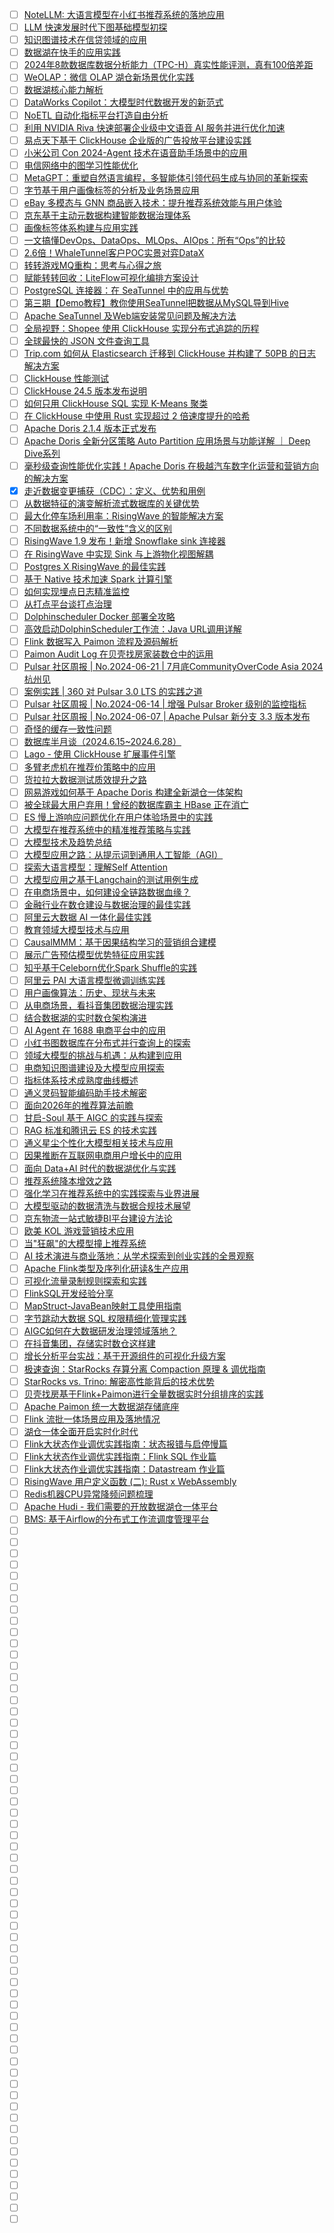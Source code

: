 - [ ] [NoteLLM: 大语言模型在小红书推荐系统的落地应用](https://mp.weixin.qq.com/s/j3cV3OqQrJxLfLWDC89qBA)
- [ ] [LLM 快速发展时代下图基础模型初探](https://mp.weixin.qq.com/s/B62GXESrTQTz7g59WOPjSQ)
- [ ] [知识图谱技术在信贷领域的应用](https://mp.weixin.qq.com/s/9ib_MraX0-UsC-tlclJ8vg)
- [ ] [数据湖在快手的应用实践](https://mp.weixin.qq.com/s/DHNnMLs9wfKkFKIcpDZE4w)
- [ ] [2024年8款数据库数据分析能力（TPC-H）真实性能评测，真有100倍差距](https://mp.weixin.qq.com/s/3Mjn8UMz10KY1iXPlKqQ7w)
- [ ] [WeOLAP：微信 OLAP 湖仓新场景优化实践](https://mp.weixin.qq.com/s/4A3tX-_inReYIK4Y1w-w9w)
- [ ] [数据湖核心能力解析](https://mp.weixin.qq.com/s/JMaZGPDpQDvC1HMEy7S0_g)
- [ ] [DataWorks Copilot：大模型时代数据开发的新范式](https://mp.weixin.qq.com/s/kRRqEd_ZNX8FX6uiYUfgiA)
- [ ] [NoETL 自动化指标平台打造自由分析](https://mp.weixin.qq.com/s/8SdLDH74b-yl2NA0XPfhKQ)
- [ ] [利用 NVIDIA Riva 快速部署企业级中文语音 AI 服务并进行优化加速](https://mp.weixin.qq.com/s/S8LVupwWUqDvhqeOGgfi3A)
- [ ] [易点天下基于 ClickHouse 企业版的广告投放平台建设实践](https://mp.weixin.qq.com/s/OMrNkNsRbt4ZAUv7b_kPog)
- [ ] [小米公司 Con 2024-Agent 技术在语音助手场景中的应用](https://mp.weixin.qq.com/s/HDWd-VpbC9jdiNYCvMLTPA)
- [ ] [电信网络中的图学习性能优化](https://mp.weixin.qq.com/s/dUcPZqExORdSJygU-ug0YA)
- [ ] [MetaGPT：重塑自然语言编程，多智能体引领代码生成与协同的革新探索](https://mp.weixin.qq.com/s/Ny8I2ZTEoZb_69KS_QMuJQ)
- [ ] [字节基于用户画像标签的分析及业务场景应用](https://mp.weixin.qq.com/s/T7FkwKrhR7gGRaGuA-xOAg)
- [ ] [eBay 多模态与 GNN 商品嵌入技术：提升推荐系统效能与用户体验](https://mp.weixin.qq.com/s/x6qmjEoBs7g_uG05Y9B0mA)
- [ ] [京东基于主动元数据构建智能数据治理体系](https://mp.weixin.qq.com/s/ln5SuM_zrkbIrUqjFo3bDQ)
- [ ] [画像标签体系构建与应用实践](https://mp.weixin.qq.com/s/rUf8bhSsJV4aRbrA-B52xA)
- [ ] [一文搞懂DevOps、DataOps、MLOps、AIOps：所有“Ops”的比较](https://mp.weixin.qq.com/s/cNyjeSJzQdYFXMj_KQ6OXA)
- [ ] [2.6倍！WhaleTunnel客户POC实景对弈DataX](https://mp.weixin.qq.com/s/kp0H0CS5OFIm7WqGFEASDw)
- [ ] [转转游戏MQ重构：思考与心得之旅](https://mp.weixin.qq.com/s/bSFQVcLPFqOi5uKLxvAXUA)
- [ ] [赋能转转回收：LiteFlow可视化编排方案设计](https://mp.weixin.qq.com/s/Go6cDZvuvN-NH_gxcg77uw)
- [ ] [PostgreSQL 连接器：在 SeaTunnel 中的应用与优势](https://mp.weixin.qq.com/s/-qXuwib1Sm_9qwsX5uQIZg)
- [ ] [第三期【Demo教程】教你使用SeaTunnel把数据从MySQL导到Hive](https://mp.weixin.qq.com/s/z7PMH2D2wMpUEXPaF1m3Cw)
- [ ] [Apache SeaTunnel 及Web端安装常见问题及解决方法](https://mp.weixin.qq.com/s/N7M9bCxtZ_tb45IGfxqOjQ)
- [ ] [全局视野：Shopee 使用 ClickHouse 实现分布式追踪的历程](https://mp.weixin.qq.com/s/suTCx5c0ujXIWzAwuD5QiQ)
- [ ] [全球最快的 JSON 文件查询工具](https://mp.weixin.qq.com/s/QjqSsVjTlJwk7wSOZ62SwQ)
- [ ] [Trip.com 如何从 Elasticsearch 迁移到 ClickHouse 并构建了 50PB 的日志解决方案](https://mp.weixin.qq.com/s/qosGdlMJO_w2Ge3i0hdHlA)
- [ ] [ClickHouse 性能测试](https://mp.weixin.qq.com/s/K16eaRb6dKYmqxZU_2Kv2A)
- [ ] [ClickHouse 24.5 版本发布说明](https://mp.weixin.qq.com/s/1rB-F21Ax9kiUvWVDjb63w)
- [ ] [如何只用 ClickHouse SQL 实现 K-Means 聚类](https://mp.weixin.qq.com/s/3R_V1uFoyiNpYSrJ4-UhuQ)
- [ ] [在 ClickHouse 中使用 Rust 实现超过 2 倍速度提升的哈希](https://mp.weixin.qq.com/s/95FGZE63AM1ftp2jgyDfgw)
- [ ] [Apache Doris 2.1.4 版本正式发布](https://mp.weixin.qq.com/s/4viUeI1pWBCB6kO_dIy_DQ)
- [ ] [Apache Doris 全新分区策略 Auto Partition 应用场景与功能详解 ｜ Deep Dive系列](https://mp.weixin.qq.com/s/pVymtMS5bKTPnKyo-90qWg)
- [ ] [毫秒级查询性能优化实践！Apache Doris 在极越汽车数字化运营和营销方向的解决方案](https://mp.weixin.qq.com/s/fGyIKrtQ-N4x2wRiUvDK9g)
- [x] [走近数据变更捕获（CDC）：定义、优势和用例](https://smartsi.blog.csdn.net/article/details/140071310)
- [ ] [从数据特征的演变解析流式数据库的关键优势](https://mp.weixin.qq.com/s/54FKa8M66LBhqvT5Tsortg)
- [ ] [最大化停车场利用率：RisingWave 的智能解决方案](https://mp.weixin.qq.com/s/eNQ2CZkRfkCltoAwd1bdzg)
- [ ] [不同数据系统中的“一致性”含义的区别](https://mp.weixin.qq.com/s/hrbUratR8RAYJyqTtaRcYQ)
- [ ] [RisingWave 1.9 发布！新增 Snowflake sink 连接器](https://mp.weixin.qq.com/s/yjjfpwUTFBayJWTYmHhUYg)
- [ ] [在 RisingWave 中实现 Sink 与上游物化视图解耦](https://mp.weixin.qq.com/s/nxnBQvXTyVAhG34WwnDN6w)
- [ ] [Postgres X RisingWave 的最佳实践](https://mp.weixin.qq.com/s/wAX6myimHiSLDL5r0X9u0Q)
- [ ] [基于 Native 技术加速 Spark 计算引擎](https://mp.weixin.qq.com/s/xdO3sXkW4bJ7ykJRUkQIVw)
- [ ] [如何实现埋点日志精准监控](https://mp.weixin.qq.com/s/rPXTjd5bSVNusebJq7wBPg)
- [ ] [从打点平台谈打点治理](https://mp.weixin.qq.com/s/aSAoriqAbHal_jjZWFuoHQ)
- [ ] [Dolphinscheduler Docker 部署全攻略](https://mp.weixin.qq.com/s/GSv4q0myfCtBF611Vua4dA)
- [ ] [高效启动DolphinScheduler工作流：Java URL调用详解](https://mp.weixin.qq.com/s/cyiZgw0FFIkiM6n0tGQ9XA)
- [ ] [Flink 数据写入 Paimon 流程及源码解析](https://mp.weixin.qq.com/s/badeiuTFCpcNSmarCaSahw)
- [ ] [Paimon Audit Log 在贝壳找房家装数仓中的运用](https://mp.weixin.qq.com/s/OoFwRAlebWdo_QbOPKRwNA)
- [ ] [Pulsar 社区周报 | No.2024-06-21 | 7月底CommunityOverCode Asia 2024 杭州见](https://mp.weixin.qq.com/s/KFMFz60kMzW0d9hhkcy25Q)
- [ ] [案例实践 | 360 对 Pulsar 3.0 LTS 的实践之道](https://mp.weixin.qq.com/s/Wk2uLw_l5pEF5dTqZmzVQQ)
- [ ] [Pulsar 社区周报 | No.2024-06-14 | 增强 Pulsar Broker 级别的监控指标](https://mp.weixin.qq.com/s/W0aXdmDbHgdoxwm6B1icsg)
- [ ] [Pulsar 社区周报 | No.2024-06-07 | Apache Pulsar 新分支 3.3 版本发布](https://mp.weixin.qq.com/s/svxCG_cAqYJ8xXUdjmoXoQ)
- [ ] [奇怪的缓存一致性问题](https://mp.weixin.qq.com/s/la8YoEHd806Ovs-k1siLLg  )
- [ ] [数据库半月谈（2024.6.15~2024.6.28）](https://mp.weixin.qq.com/s/5DUNdqvIqOE860ZAlFEyRw)
- [ ] [Lago - 使用 ClickHouse 扩展事件引擎](https://mp.weixin.qq.com/s/kB75sDdKuCd1Pui7kjax2Q)
- [ ] [多臂老虎机在推荐价策略中的应用](https://mp.weixin.qq.com/s/ZCJOWAwS2XepQwAH9Ttqsw)
- [ ] [货拉拉大数据测试质效提升之路](https://mp.weixin.qq.com/s/Bw1dQAr2u-eQtjc2IPQSVw)
- [ ] [网易游戏如何基于 Apache Doris 构建全新湖仓一体架构](https://mp.weixin.qq.com/s/ZJ3_ihETcxvkNunoRZd8vA)
- [ ] [被全球最大用户弃用！曾经的数据库霸主 HBase 正在消亡](https://mp.weixin.qq.com/s/8T-npUFgZyS4dNm_EU3_5Q)
- [ ] [ES 慢上游响应问题优化在用户体验场景中的实践](https://mp.weixin.qq.com/s/L_inW26azHHmp7n3WVBrZg)
- [ ] [大模型在推荐系统中的精准推荐策略与实践](https://mp.weixin.qq.com/s/jCadnLzlG5QeGq-VEJ1EZA)
- [ ] [大模型技术及趋势总结](https://mp.weixin.qq.com/s/0RWIjzcB7dWhxrokWBJkdA)
- [ ] [大模型应用之路：从提示词到通用人工智能（AGI）](https://mp.weixin.qq.com/s/CQ9IslX9F6mE18V2X-2w1A)
- [ ] [探索大语言模型：理解Self Attention](https://mp.weixin.qq.com/s/GFcY9TFshk_G6MLo1dRD8wss)
- [ ] [大模型应用之基于Langchain的测试用例生成](https://mp.weixin.qq.com/s/Qq3ofWd6etKHEfejmY8wjg)
- [ ] [在电商场景中，如何建设全链路数据血缘？](https://mp.weixin.qq.com/s/z53zdzaL-Q8Zx7Kn4m-nVw)
- [ ] [金融行业在数仓建设与数据治理的最佳实践](https://mp.weixin.qq.com/s/7gyHOx1OreCFJlmnI5LYbA )
- [ ] [阿里云大数据 AI 一体化最佳实践](https://mp.weixin.qq.com/s/r_St9mUDASWESKIC3C372w)
- [ ] [教育领域大模型技术与应用](https://mp.weixin.qq.com/s/ss_wDcRKORhX-9vEhyWt7w)
- [ ] [CausalMMM：基于因果结构学习的营销组合建模](https://mp.weixin.qq.com/s/_Ln0Up5dukwXPWYQdLwMSQ)
- [ ] [展示广告预估模型优势特征应用实践](https://mp.weixin.qq.com/s/5WDz015M3wY0ovdWqIHm7w)
- [ ] [知乎基于Celeborn优化Spark Shuffle的实践](https://mp.weixin.qq.com/s/3Bk2Pk01Q_MtMGdv9BWBvA)
- [ ] [阿里云 PAI 大语言模型微调训练实践](https://mp.weixin.qq.com/s/dNoxNCRQGe7d8_GbuF-P5g)
- [ ] [用户画像算法：历史、现状与未来](https://mp.weixin.qq.com/s/YO028TBoOBWU9H3Z-1XQMQ)
- [ ] [从电商场景，看抖音集团数据治理实践](https://mp.weixin.qq.com/s/j2fir1BjgITTt5pJ1m6piA)
- [ ] [结合数据湖的实时数仓架构演进](https://mp.weixin.qq.com/s/e66x-S62Y03Y9w-hLsMq1A)
- [ ] [AI Agent 在 1688 电商平台中的应用](https://mp.weixin.qq.com/s/dSfL6ZOXOoiUODS_PKH1RA)
- [ ] [小红书图数据库在分布式并行查询上的探索](https://mp.weixin.qq.com/s/s4puSBg5wEPZ0LbB8cbuzg)
- [ ] [领域大模型的挑战与机遇：从构建到应用](https://mp.weixin.qq.com/s/fYqwr8l684j4P7eg8Eo7uA)
- [ ] [电商知识图谱建设及大模型应用探索](https://mp.weixin.qq.com/s/7FFB6bm3RIU3LrdCqsiGnA)
- [ ] [指标体系技术成熟度曲线概述](https://mp.weixin.qq.com/s/0lDY_PTlkvsyVEEPekoooA)
- [ ] [通义灵码智能编码助手技术解密](https://mp.weixin.qq.com/s/5hUT92Ir7q_2lCZ0M8CItQ)
- [ ] [面向2026年的推荐算法前瞻](https://mp.weixin.qq.com/s/MjfLoMH8cI92ahOsO9ObwQ)
- [ ] [甘启-Soul 基于 AIGC 的实践与探索](https://mp.weixin.qq.com/s/MlrDKgpE0HrhmmvYQEXasA)
- [ ] [RAG 标准和腾讯云 ES 的技术实践](https://mp.weixin.qq.com/s/mY2KgCon6T7_OsJThVerRA)
- [ ] [通义星尘个性化大模型相关技术与应用](https://mp.weixin.qq.com/s/LcGiFcQnNbZ4xySjX09rgw)
- [ ] [因果推断在互联网电商用户增长中的应用](https://mp.weixin.qq.com/s/DhpQF4zqPQeVGG5v4ggvkg)
- [ ] [面向 Data+AI 时代的数据湖优化与实践](https://mp.weixin.qq.com/s/DOKOSJScmTJryR9IMG04tA)
- [ ] [推荐系统降本增效之路](https://mp.weixin.qq.com/s/F-GkWYTPli02VD_pc8JXTA)
- [ ] [强化学习在推荐系统中的实践探索与业界进展](https://mp.weixin.qq.com/s/MUrGSgQTmp1ELUDJwrSujw)
- [ ] [大模型驱动的数据清洗与数据合规技术展望](https://mp.weixin.qq.com/s/kQ5mLOEosCdOyET3n-XMHw)
- [ ] [京东物流一站式敏捷BI平台建设方法论](https://mp.weixin.qq.com/s/DEHztf8nWyH60bZPO66wSg)
- [ ] [欧美 KOL 游戏营销技术应用](https://mp.weixin.qq.com/s/Gjremw6ipZsBs3UYYD_oqQ)
- [ ] [当"狂飙"的大模型撞上推荐系统](https://mp.weixin.qq.com/s/hQ5MYFxdKA4dgXetFEc_Bg)
- [ ] [AI 技术演进与商业落地：从学术探索到创业实践的全景观察](https://mp.weixin.qq.com/s/pnoTudZ514J41Xa6RVNlBg)
- [ ] [Apache Flink类型及序列化研读&生产应用](https://mp.weixin.qq.com/s/LM_A69-CqUf3qiBxa3DP6w)
- [ ] [可视化流量录制规则探索和实践](https://mp.weixin.qq.com/s/8I-o3aPc6uJ9BRPwPIfQNw)
- [ ] [FlinkSQL开发经验分享](https://mp.weixin.qq.com/s/1y1RQDEpwhIXJ3ssmIrK_A)
- [ ] [MapStruct-JavaBean映射工具使用指南](https://mp.weixin.qq.com/s/tfIJr1Nm4EAf8UC7nIocCg)
- [ ] [字节跳动大数据 SQL 权限精细化管理实践](https://mp.weixin.qq.com/s/-y6ZfjyWns8wz4-drZhH2A)
- [ ] [AIGC如何在大数据研发治理领域落地？](https://mp.weixin.qq.com/s/8I0JljAwt2gFOoLkAftkog)
- [ ] [在抖音集团，存储实时数仓这样建](https://mp.weixin.qq.com/s/tdx4m2eN1uWLjjSau-5rAg)
- [ ] [增长分析平台实战：基于开源组件的可视化升级方案](https://mp.weixin.qq.com/s/mxsoXV7EZCPOLQhNpHMZlA)
- [ ] [极速查询：StarRocks 存算分离 Compaction 原理 & 调优指南](https://mp.weixin.qq.com/s/MEGCz1fdfkb_U2dmEyS2wA)
- [ ] [StarRocks vs. Trino: 解密高性能背后的技术优势](https://mp.weixin.qq.com/s/kEqyRO_aOnOnsROXllwA2g)
- [ ] [贝壳找房基于Flink+Paimon进行全量数据实时分组排序的实践](https://mp.weixin.qq.com/s/TQznutK_xC_983qL66WsDw)
- [ ] [Apache Paimon 统一大数据湖存储底座](https://mp.weixin.qq.com/s/0LCQaKGnPtphIRk-qixZXw)
- [ ] [Flink 流批一体场景应用及落地情况](https://mp.weixin.qq.com/s/6KJiXH-1fXbxpvJtKHGcuQ)
- [ ] [湖仓一体全面开启实时化时代](https://mp.weixin.qq.com/s/4nBk1eaCvciVWFtoifwJCQ)
- [ ] [Flink⼤状态作业调优实践指南：状态报错与启停慢篇](https://mp.weixin.qq.com/s/xhG2GUUPcgYTQprKuTa1gg)
- [ ] [Flink⼤状态作业调优实践指南：Flink SQL 作业篇](https://mp.weixin.qq.com/s/r0IUayyOPj30ggfCFXezZg)
- [ ] [Flink⼤状态作业调优实践指南：Datastream 作业篇](https://mp.weixin.qq.com/s/JkrPIKq4Cp3SfSjc-QYFxw)
- [ ] [RisingWave 用户定义函数 (二): Rust x WebAssembly](https://mp.weixin.qq.com/s/6MUrgaVs0-85R2kfLSKFsA)
- [ ] [Redis机器CPU异常降频问题梳理](https://mp.weixin.qq.com/s/s98d9KL2t7PkZJLFqqQjFA)
- [ ] [Apache Hudi - 我们需要的开放数据湖仓一体平台](https://mp.weixin.qq.com/s/Ath9Z_EK_tslURnjFYRAqA)
- [ ] [BMS: 基于Airflow的分布式工作流调度管理平台](https://mp.weixin.qq.com/s/M6H9CE-dj8nWxT3DxghmSQ)
- [ ] []()
- [ ] []()
- [ ] []()
- [ ] []()
- [ ] []()
- [ ] []()
- [ ] []()
- [ ] []()
- [ ] []()
- [ ] []()
- [ ] []()
- [ ] []()
- [ ] []()
- [ ] []()
- [ ] []()
- [ ] []()
- [ ] []()
- [ ] []()
- [ ] []()
- [ ] []()
- [ ] []()
- [ ] []()
- [ ] []()
- [ ] []()
- [ ] []()
- [ ] []()
- [ ] []()
- [ ] []()
- [ ] []()
- [ ] []()
- [ ] []()
- [ ] []()
- [ ] []()
- [ ] []()
- [ ] []()
- [ ] []()
- [ ] []()
- [ ] []()
- [ ] []()
- [ ] []()
- [ ] []()
- [ ] []()
- [ ] []()
- [ ] []()
- [ ] []()
- [ ] []()
- [ ] []()
- [ ] []()
- [ ] []()
- [ ] []()
- [ ] []()
- [ ] []()
- [ ] []()
- [ ] []()
- [ ] []()
- [ ] []()
- [ ] []()
- [ ] []()
- [ ] []()
- [ ] []()
- [ ] []()
- [ ] []()
